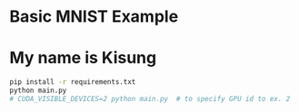 # Basic MNIST Example
# My name is Kisung
```bash
pip install -r requirements.txt
python main.py
# CUDA_VISIBLE_DEVICES=2 python main.py  # to specify GPU id to ex. 2
```
